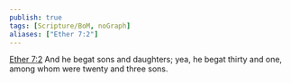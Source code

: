 ```yaml
---
publish: true
tags: [Scripture/BoM, noGraph]
aliases: ["Ether 7:2"]
---
```

[Ether 7:2](https://churchofjesuschrist.org/study/scriptures/bofm/ether/7?lang=eng&id=p2#p2) And he begat sons and daughters; yea, he begat thirty and one, among whom were twenty and three sons.
